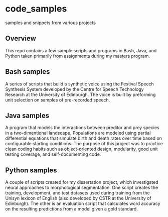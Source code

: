 # code_samples
samples and snippets from various projects

## Overview

This repo contains a few sample scripts and programs in Bash, Java, and Python taken primarily from assignments during my masters program.


## Bash samples

A series of scripts that build a synthetic voice using the Festival Speech Synthesis System developed by the Centre for Speech Technology Research at the University of Edinburgh. The voice is built by preforming unit selection on samples of pre-recorded speech.


## Java samples

A program that models the interactions between preditor and prey species in a two-dimentional landscape. Populations are modeled using partial differential equations that simulate birth and death rates over time based on configurable starting conditions. The purpose of this project was to practice clean coding habits such as object-oriented design, modularity, good unit testing coverage, and self-documenting code.


## Python samples

A couple of scripts created for my dissertation project, which investigated neural approaches to morphological segmentation. One script creates the training, development, and test datasets used during training from the Unisyn lexicon of English (also developed by CSTR at the University of Edinburgh). The other is an evaluation script that calculates word accuracy on the resulting predictions from a model given a gold standard.
